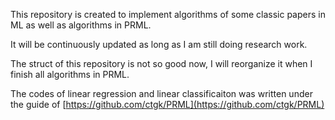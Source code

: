 This repository is created to implement algorithms of some classic papers in ML as well as algorithms in PRML.


It will be continuously updated as long as I am still doing research work.


The struct of this repository is not so good now, I will reorganize it when I finish all algorithms in PRML.

The codes of linear regression and linear classificaiton was written under the guide of [https://github.com/ctgk/PRML](https://github.com/ctgk/PRML)